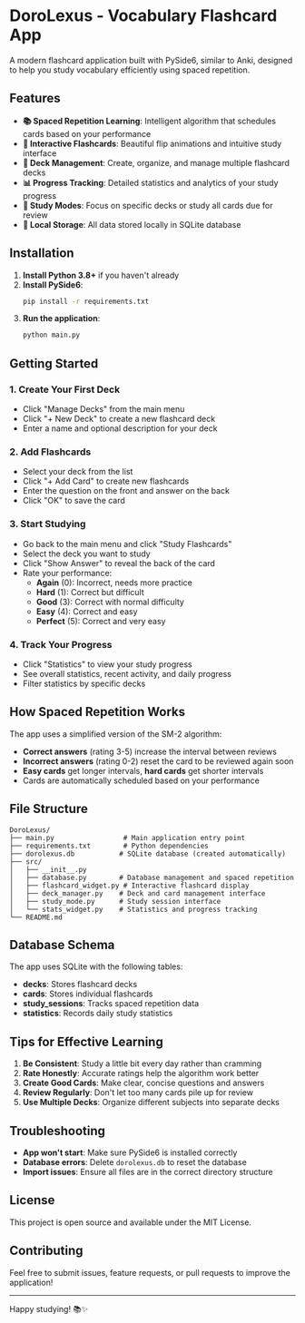# DoroLexus - Vocabulary Flashcard App

A modern flashcard application built with PySide6, similar to Anki, designed to help you study vocabulary efficiently using spaced repetition.

## Features

- **📚 Spaced Repetition Learning**: Intelligent algorithm that schedules cards based on your performance
- **🎴 Interactive Flashcards**: Beautiful flip animations and intuitive study interface
- **📁 Deck Management**: Create, organize, and manage multiple flashcard decks
- **📊 Progress Tracking**: Detailed statistics and analytics of your study progress
- **🎯 Study Modes**: Focus on specific decks or study all cards due for review
- **💾 Local Storage**: All data stored locally in SQLite database

## Installation

1. **Install Python 3.8+** if you haven't already
2. **Install PySide6**:
   ```bash
   pip install -r requirements.txt
   ```
3. **Run the application**:
   ```bash
   python main.py
   ```

## Getting Started

### 1. Create Your First Deck
- Click "Manage Decks" from the main menu
- Click "+ New Deck" to create a new flashcard deck
- Enter a name and optional description for your deck

### 2. Add Flashcards
- Select your deck from the list
- Click "+ Add Card" to create new flashcards
- Enter the question on the front and answer on the back
- Click "OK" to save the card

### 3. Start Studying
- Go back to the main menu and click "Study Flashcards"
- Select the deck you want to study
- Click "Show Answer" to reveal the back of the card
- Rate your performance:
  - **Again** (0): Incorrect, needs more practice
  - **Hard** (1): Correct but difficult
  - **Good** (3): Correct with normal difficulty
  - **Easy** (4): Correct and easy
  - **Perfect** (5): Correct and very easy

### 4. Track Your Progress
- Click "Statistics" to view your study progress
- See overall statistics, recent activity, and daily progress
- Filter statistics by specific decks

## How Spaced Repetition Works

The app uses a simplified version of the SM-2 algorithm:

- **Correct answers** (rating 3-5) increase the interval between reviews
- **Incorrect answers** (rating 0-2) reset the card to be reviewed again soon
- **Easy cards** get longer intervals, **hard cards** get shorter intervals
- Cards are automatically scheduled based on your performance

## File Structure

```
DoroLexus/
├── main.py                 # Main application entry point
├── requirements.txt        # Python dependencies
├── dorolexus.db           # SQLite database (created automatically)
├── src/
│   ├── __init__.py
│   ├── database.py        # Database management and spaced repetition
│   ├── flashcard_widget.py # Interactive flashcard display
│   ├── deck_manager.py    # Deck and card management interface
│   ├── study_mode.py      # Study session interface
│   └── stats_widget.py    # Statistics and progress tracking
└── README.md
```

## Database Schema

The app uses SQLite with the following tables:
- **decks**: Stores flashcard decks
- **cards**: Stores individual flashcards
- **study_sessions**: Tracks spaced repetition data
- **statistics**: Records daily study statistics

## Tips for Effective Learning

1. **Be Consistent**: Study a little bit every day rather than cramming
2. **Rate Honestly**: Accurate ratings help the algorithm work better
3. **Create Good Cards**: Make clear, concise questions and answers
4. **Review Regularly**: Don't let too many cards pile up for review
5. **Use Multiple Decks**: Organize different subjects into separate decks

## Troubleshooting

- **App won't start**: Make sure PySide6 is installed correctly
- **Database errors**: Delete `dorolexus.db` to reset the database
- **Import issues**: Ensure all files are in the correct directory structure

## License

This project is open source and available under the MIT License.

## Contributing

Feel free to submit issues, feature requests, or pull requests to improve the application!

---

Happy studying! 📚✨
